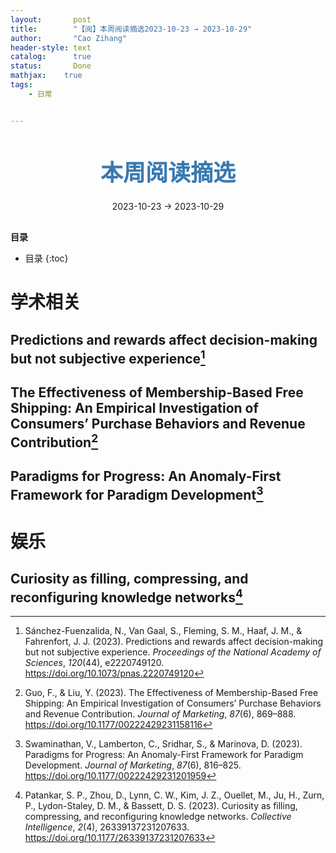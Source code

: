 ```yaml
---
layout:       post
title:        "【阅】本周阅读摘选2023-10-23 → 2023-10-29"
author:       "Cao Zihang"
header-style: text
catalog:      true
status:		  Done
mathjax: 	true
tags:
    - 日常


---
```


<center style="margin-bottom: 20px; margin-top: 50px"><font color="#3879B1" style="line-height: 1.4;font-weight: 700;font-size: 36px;box-sizing: border-box; ">本周阅读摘选</font></center>

<center style=" margin-bottom: 30px;">2023-10-23 → 2023-10-29</center>

<font style="font-weight: bold;">目录</font>

* 目录
{:toc}

# 学术相关

## Predictions and rewards affect decision-making but not subjective experience[^1]



## The Effectiveness of Membership-Based Free Shipping: An Empirical Investigation of Consumers’ Purchase Behaviors and Revenue Contribution[^2]



## Paradigms for Progress: An Anomaly-First Framework for Paradigm Development[^3]



# 娱乐

## Curiosity as filling, compressing, and reconfiguring knowledge networks[^4]



[^1]:Sánchez-Fuenzalida, N., Van Gaal, S., Fleming, S. M., Haaf, J. M., & Fahrenfort, J. J. (2023). Predictions and rewards affect decision-making but not subjective experience. *Proceedings of the National Academy of Sciences*, *120*(44), e2220749120. https://doi.org/10.1073/pnas.2220749120

[^2]: Guo, F., & Liu, Y. (2023). The Effectiveness of Membership-Based Free Shipping: An Empirical Investigation of Consumers’ Purchase Behaviors and Revenue Contribution. *Journal of Marketing*, *87*(6), 869–888. https://doi.org/10.1177/00222429231158116
[^3]: Swaminathan, V., Lamberton, C., Sridhar, S., & Marinova, D. (2023). Paradigms for Progress: An Anomaly-First Framework for Paradigm Development. *Journal of Marketing*, *87*(6), 816–825. https://doi.org/10.1177/00222429231201959
[^4]: Patankar, S. P., Zhou, D., Lynn, C. W., Kim, J. Z., Ouellet, M., Ju, H., Zurn, P., Lydon-Staley, D. M., & Bassett, D. S. (2023). Curiosity as filling, compressing, and reconfiguring knowledge networks. *Collective Intelligence*, *2*(4), 26339137231207633. https://doi.org/10.1177/26339137231207633
